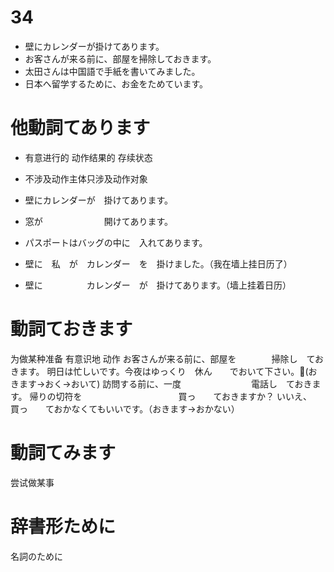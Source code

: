 # 34

- 壁にカレンダーが掛けてあります。
- お客さんが来る前に、部屋を掃除しておきます。
- 太田さんは中国語で手紙を書いてみました。
- 日本へ留学するために、お金をためています。

# 他動詞てあります
- 有意进行的 动作结果的 存续状态
- 不涉及动作主体只涉及动作对象
- 壁にカレンダーが　掛けてあります。
- 窓が　　　　　　　開けてあります。
- パスポートはバッグの中に　入れてあります。

- 壁に　私　が　カレンダー　を　掛けました。（我在墙上挂日历了）
- 壁に　　　　　カレンダー　が　掛けてあります。（墙上挂着日历）

# 動詞ておきます
为做某种准备 有意识地 动作
お客さんが来る前に、部屋を　　　　掃除し　ておきます。
明日は忙しいです。今夜はゆっくり　休ん　　でおいて下さい。(おきます→おく→おいて)
訪問する前に、一度　　　　　　　　電話し　ておきます。
帰りの切符を　　　　　　　　　　　買っ　　ておきますか？
いいえ、　　　　　　　　　　　　　買っ　　ておかなくてもいいです。（おきます→おかない）

# 動詞てみます
尝试做某事

# 辞書形ために
名詞のために
